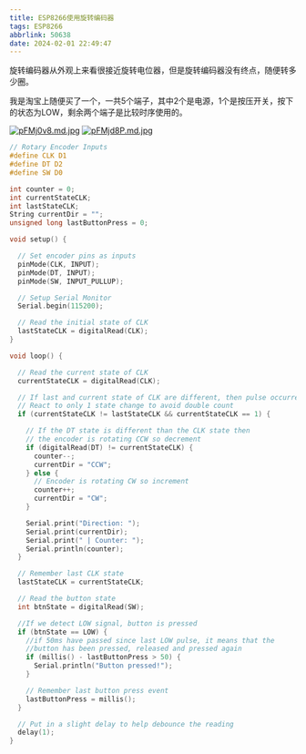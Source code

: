 ```yaml
---
title: ESP8266使用旋转编码器
tags: ESP8266
abbrlink: 50638
date: 2024-02-01 22:49:47
---
```


旋转编码器从外观上来看很接近旋转电位器，但是旋转编码器没有终点，随便转多少圈。

我是淘宝上随便买了一个，一共5个端子，其中2个是电源，1个是按压开关，按下的状态为LOW，剩余两个端子是比较时序使用的。

[![pFMj0v8.md.jpg](https://s11.ax1x.com/2024/02/01/pFMj0v8.md.jpg)](https://imgse.com/i/pFMj0v8)
[![pFMjd8P.md.jpg](https://s11.ax1x.com/2024/02/01/pFMjd8P.md.jpg)](https://imgse.com/i/pFMjd8P)

``` c
// Rotary Encoder Inputs
#define CLK D1
#define DT D2
#define SW D0

int counter = 0;
int currentStateCLK;
int lastStateCLK;
String currentDir = "";
unsigned long lastButtonPress = 0;

void setup() {

  // Set encoder pins as inputs
  pinMode(CLK, INPUT);
  pinMode(DT, INPUT);
  pinMode(SW, INPUT_PULLUP);

  // Setup Serial Monitor
  Serial.begin(115200);

  // Read the initial state of CLK
  lastStateCLK = digitalRead(CLK);
}

void loop() {

  // Read the current state of CLK
  currentStateCLK = digitalRead(CLK);

  // If last and current state of CLK are different, then pulse occurred
  // React to only 1 state change to avoid double count
  if (currentStateCLK != lastStateCLK && currentStateCLK == 1) {

    // If the DT state is different than the CLK state then
    // the encoder is rotating CCW so decrement
    if (digitalRead(DT) != currentStateCLK) {
      counter--;
      currentDir = "CCW";
    } else {
      // Encoder is rotating CW so increment
      counter++;
      currentDir = "CW";
    }

    Serial.print("Direction: ");
    Serial.print(currentDir);
    Serial.print(" | Counter: ");
    Serial.println(counter);
  }

  // Remember last CLK state
  lastStateCLK = currentStateCLK;

  // Read the button state
  int btnState = digitalRead(SW);

  //If we detect LOW signal, button is pressed
  if (btnState == LOW) {
    //if 50ms have passed since last LOW pulse, it means that the
    //button has been pressed, released and pressed again
    if (millis() - lastButtonPress > 50) {
      Serial.println("Button pressed!");
    }

    // Remember last button press event
    lastButtonPress = millis();
  }

  // Put in a slight delay to help debounce the reading
  delay(1);
}
```